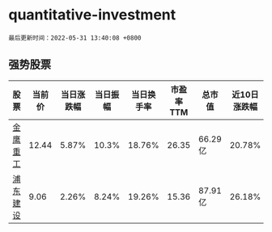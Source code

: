 # quantitative-investment

`最后更新时间：2022-05-31 13:40:08 +0800`

## 强势股票

|股票|当前价|当日涨跌幅|当日振幅|当日换手率|市盈率TTM|总市值|近10日涨跌幅|
|----|----|----|----|----|----|----|----|
|[金鹰重工](https://xueqiu.com/S/SZ301048)|12.44|5.87%|10.3%|18.76%|26.35|66.29亿|20.78%|
|[浦东建设](https://xueqiu.com/S/SH600284)|9.06|2.26%|8.24%|19.26%|15.36|87.91亿|26.18%|

